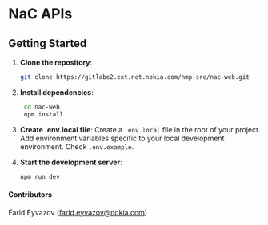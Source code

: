 # NaC APIs


## Getting Started

1. **Clone the repository**: 
   ```bash
   git clone https://gitlabe2.ext.net.nokia.com/nmp-sre/nac-web.git
   ```

2. **Install dependencies**: 
   ```bash
    cd nac-web
    npm install
   ```


3. **Create .env.local file**: 
Create a `.env.local` file in the root of your project.
Add environment variables specific to your local development environment. Check `.env.example`.

4. **Start the development server**:
   ```bash
   npm run dev
   ```

#### Contributors
Farid Eyvazov (farid.eyvazov@nokia.com)


